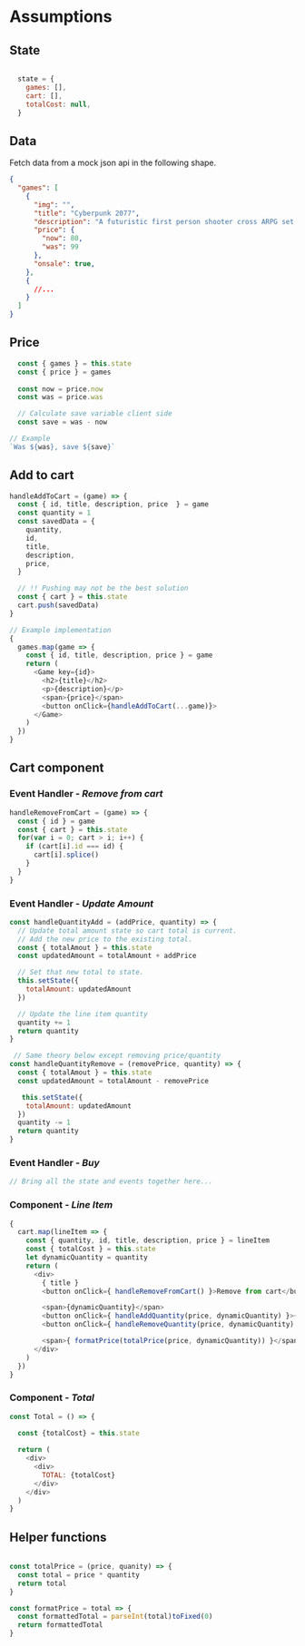 # **Assumptions**

## **State**

```javascript

  state = {
    games: [],
    cart: [],
    totalCost: null,
  }

```


## **Data**
Fetch data from a mock json api in the following shape. 
```json
{
  "games": [
    {
      "img": "",
      "title": "Cyberpunk 2077",
      "description": "A futuristic first person shooter cross ARPG set in the dystopian metropolis of Night City.",
      "price": {
        "now": 80,
        "was": 99
      },
      "onsale": true,
    },
    {
      //...
    }
  ]
}

```
## **Price**
```javascript
  const { games } = this.state
  const { price } = games
  
  const now = price.now
  const was = price.was 

  // Calculate save variable client side
  const save = was - now
```

```javascript
// Example
`Was ${was}, save ${save}`
```


## **Add to cart**
```javascript
handleAddToCart = (game) => {
  const { id, title, description, price  } = game
  const quantity = 1
  const savedData = {
    quantity,
    id,
    title,
    description,
    price,
  }

  // !! Pushing may not be the best solution
  const { cart } = this.state
  cart.push(savedData)
}

// Example implementation
{
  games.map(game => {
    const { id, title, description, price } = game
    return (
      <Game key={id}>
        <h2>{title}</h2>
        <p>{description}</p>
        <span>{price}</span>
        <button onClick={handleAddToCart(...game)}>
      </Game>
    )
  })
}

```
## **Cart component**
### **Event Handler** -  *Remove from cart*
```javascript
handleRemoveFromCart = (game) => {
  const { id } = game
  const { cart } = this.state
  for(var i = 0; cart > i; i++) {
    if (cart[i].id === id) {
      cart[i].splice()
    }
  }
}
```

### **Event Handler** - *Update Amount*

```javascript
const handleQuantityAdd = (addPrice, quantity) => {
  // Update total amount state so cart total is current.
  // Add the new price to the existing total.
  const { totalAmout } = this.state
  const updatedAmount = totalAmount + addPrice

  // Set that new total to state.
  this.setState({
    totalAmount: updatedAmount
  })

  // Update the line item quantity
  quantity += 1
  return quantity
}

 // Same theory below except removing price/quantity
const handleQuantityRemove = (removePrice, quantity) => {
  const { totalAmout } = this.state
  const updatedAmount = totalAmount - removePrice

   this.setState({
    totalAmount: updatedAmount
  })
  quantity -= 1
  return quantity
}
```

### **Event Handler** - *Buy*
```javascript 
// Bring all the state and events together here...
```

### **Component** - *Line Item*
```javascript
{
  cart.map(lineItem => {
    const { quantity, id, title, description, price } = lineItem
    const { totalCost } = this.state
    let dynamicQuantity = quantity
    return (
      <div>
        { title }
        <button onClick={ handleRemoveFromCart() }>Remove from cart</button>

        <span>{dynamicQuantity}</span>
        <button onClick={ handleAddQuantity(price, dynamicQuantity) }>+</button>
        <button onClick={ handleRemoveQuantity(price, dynamicQuantity) }>-</button>

        <span>{ formatPrice(totalPrice(price, dynamicQuantity)) }</span>
      </div>
    )
  })
}
```

### **Component** - *Total*
```javascript
const Total = () => {
  
  const {totalCost} = this.state

  return (
    <div>
      <div>
        TOTAL: {totalCost}
      </div>
    </div>
  )
}
```


## **Helper functions**
``` javascript
 
const totalPrice = (price, quanity) => {
  const total = price * quantity
  return total
}

const formatPrice = total => {
  const formattedTotal = parseInt(total)toFixed(0)
  return formattedTotal
}
```